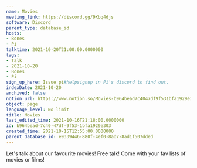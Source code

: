 ```yaml
---
name: Movies
meeting_link: https://discord.gg/9Kbq4djs
software: Discord
parent_type: database_id
hosts:
- Bones
- Pi
talktime: 2021-10-20T21:00:00.0000000
tags:
- Talk
- 2021-10-20
- Bones
- Pi
sign_up_here: Issue pi#helpsignup in Pi's discord to find out.
indexDate: 2021-10-20
archived: false
notion_url: https://www.notion.so/Movies-b964bead7c4047df9f531bfa1929e303
object: page
language_level: No limit
title: Movies
last_edited_time: 2021-10-16T21:18:00.0000000
id: b964bead-7c40-47df-9f53-1bfa1929e303
created_time: 2021-10-15T12:55:00.0000000
parent_database_id: e9339446-880f-4ef0-8ad7-8ad1f507dded
---
```


Let's talk about our favourite movies!
Free talk! Come with your fav lists of movies or films!


